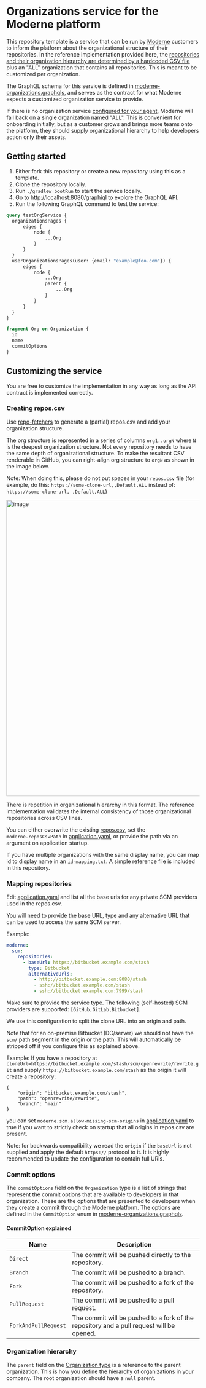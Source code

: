 # Organizations service for the Moderne platform

This repository template is a service that can be run by [Moderne](https://www.moderne.io/) customers to inform the platform about the organizational structure of their
repositories. In the reference implementation provided here, the [repositories and their organization hierarchy are determined by a hardcoded CSV file](/src/main/resources/repos.csv)
plus an "ALL" organization that contains all repositories. This is meant to be customized per organization.

The GraphQL schema for this service is defined
in [moderne-organizations.graphqls](src/main/resources/schema/moderne-organizations.graphqls), and serves as the
contract for what Moderne expects a customized organization service to provide.

If there is no organization service [configured for your agent](https://docs.moderne.io/administrator-documentation/on-premise-agent/configure-organizations-service), Moderne will fall back on a single organization named "ALL". 
This is convenient for onboarding initially, but as a customer grows and brings more teams onto the
platform, they should supply organizational hierarchy to help developers action only their assets.

## Getting started

1. Either fork this repository or create a new repository using this as a template.
2. Clone the repository locally.
3. Run `./gradlew bootRun` to start the service locally.
4. Go to http://localhost:8080/graphiql to explore the GraphQL API.
5. Run the following GraphQL command to test the service:

```graphql
query testOrgService {
  organizationsPages {
      edges {
          node {
              ...Org       
          }
      }
  }
  userOrganizationsPages(user: {email: "example@foo.com"}) {
      edges {
          node {
              ...Org
              parent {
                  ...Org
              }
          }
      }
  }
}

fragment Org on Organization {
  id
  name
  commitOptions
}
```

## Customizing the service

You are free to customize the implementation in any way as long as the API contract is implemented correctly.

### Creating repos.csv

Use [repo-fetchers](repo-fetchers/README.md) to generate a (partial) repos.csv and add your organization structure.

The org structure is represented in a series of columns `org1..orgN` where `N` is the deepest organization structure. Not every repository needs to have the same depth of organizational structure. To make the resultant CSV renderable in GitHub, you can right-align org structure to `orgN` as shown in the image below.

Note: When doing this, please do not put spaces in your `repos.csv` file (for example, do this: `https://some-clone-url,,Default,ALL` instead of: `https://some-clone-url, ,Default,ALL`)

<img width="771" alt="image" src="https://github.com/moderneinc/moderne-organizations-dx/assets/1697736/d0d8cd92-47ea-488c-8256-52117636bcae">

There is repetition in organizational hierarchy in this format. The reference implementation validates the internal consistency of those organizational repositories across CSV lines.

You can either overwrite the existing [repos.csv](src/main/resources/repos.csv), set the `moderne.reposCsvPath` in [application.yaml](src/main/resources/application.yaml), or provide the path via an argument on application startup.

If you have multiple organizations with the same display name, you can map id to display name in an `id-mapping.txt`. A simple reference
file is included in this repository.

### Mapping repositories

Edit [application.yaml](src/main/resources/application.yaml) and list all the base uris for any private SCM providers used in the repos.csv.

You will need to provide the base URL, type and any alternative URL that can be used to access the same SCM server.

Example:
```yaml
moderne:
  scm:
    repositories:
      - baseUrl: https://bitbucket.example.com/stash
        type: Bitbucket
        alternativeUrls:
          - http://bitbucket.example.com:8080/stash
          - ssh://bitbucket.example.com/stash
          - ssh://bitbucket.example.com:7999/stash
```

Make sure to provide the service type. The following (self-hosted) SCM providers are supported: `[GitHub,GitLab,Bitbucket]`.

We use this configuration to split the clone URL into an origin and path.

Note that for an on-premise Bitbucket (DC/server) we should not have the `scm/` path segment in the origin or the path. This will automatically be stripped off if you configure this as explained above.

Example: 
If you have a repository at `cloneUrl=https://bitbucket.example.com/stash/scm/openrewrite/rewrite.git` and supply `https://bitbucket.example.com/stash` as the origin it will create a repository:

```
{
    "origin": "bitbucket.example.com/stash",
    "path": "openrewrite/rewrite",
    "branch": "main"
}
```

you can set `moderne.scm.allow-missing-scm-origins` in [application.yaml](src/main/resources/application.yaml) to true if you want to strictly check on startup that all origins in repos.csv are present.

Note: for backwards compatibility we read the `origin` if the `baseUrl` is not supplied and apply the default `https://` protocol to it. It is highly recommended to update the configuration to contain full URIs.

### Commit options
The `commitOptions` field on the `Organization` type is a list of strings that represent the commit options that are
available to developers in that organization. These are the options that are presented to developers when they create a
commit through the Moderne platform. The options are defined in the `CommitOption` enum in
[moderne-organizations.graphqls](src/main/resources/schema/moderne-organizations.graphqls#L38-L44).

#### CommitOption explained
| Name          | Description |
|---------------| ----------- |
| `Direct`      | The commit will be pushed directly to the repository. |
| `Branch`      | The commit will be pushed to a branch. |
| `Fork`        | The commit will be pushed to a fork of the repository. |
| `PullRequest` | The commit will be pushed to a pull request. |
| `ForkAndPullRequest` | The commit will be pushed to a fork of the repository and a pull request will be opened. |

### Organization hierarchy
The `parent` field on the [Organization type](/src/main/java/io/moderne/organizations/types/Organization.java) is a reference to the parent organization. This is how you define the
hierarchy of organizations in your company. The root organization should have a `null` parent.
